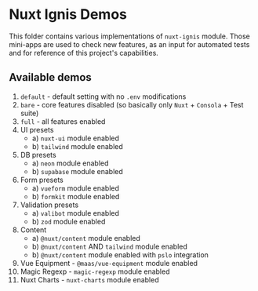 # Nuxt Ignis Demos
This folder contains various implementations of `nuxt-ignis` module. Those mini-apps are used to check new features, as an input for automated tests and for reference of this project's capabilities.

## Available demos
01. `default` - default setting with no `.env` modifications
02. `bare` - core features disabled (so basically only `Nuxt` + `Consola` + Test suite)
03. `full` - all features enabled
04. UI presets
    - a) `nuxt-ui` module enabled
    - b) `tailwind` module enabled
05. DB presets
    - a) `neon` module enabled
    - b) `supabase` module enabled
06. Form presets
    - a) `vueform` module enabled
    - b) `formkit` module enabled
07. Validation presets
    - a) `valibot` module enabled
    - b) `zod` module enabled
08. Content 
    - a) `@nuxt/content` module enabled
    - b) `@nuxt/content` AND `tailwind` module enabled
    - b) `@nuxt/content` module enabled with `pslo` integration
09. Vue Equipment - `@maas/vue-equipment` module enabled
10. Magic Regexp - `magic-regexp` module enabled
11. Nuxt Charts - `nuxt-charts` module enabled
